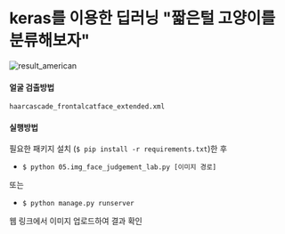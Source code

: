 # keras를 이용한 딥러닝 "짧은털 고양이를 분류해보자"

![result_american](https://user-images.githubusercontent.com/79895363/158056914-41aca9e2-e0f2-4cb6-a926-eb958adc11c3.png)

#### 얼굴 검출방법
`haarcascade_frontalcatface_extended.xml`

#### 실행방법

필요한 패키지 설치 (```$ pip install -r requirements.txt```)한 후

* `$ python 05.img_face_judgement_lab.py [이미지 경로]`

또는

* `$ python manage.py runserver`

웹 링크에서 이미지 업로드하여 결과 확인
